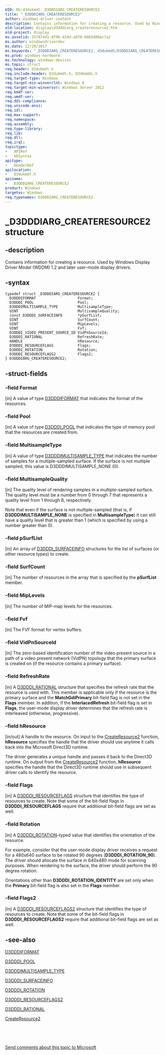 ```yaml
---
UID: NS:d3dukmdt._D3DDDIARG_CREATERESOURCE2
title: "_D3DDDIARG_CREATERESOURCE2"
author: windows-driver-content
description: Contains information for creating a resource. Used by Windows Display Driver Model (WDDM) 1.2 and later user-mode display drivers.
old-location: display\d3dddiarg_createresource2.htm
old-project: display
ms.assetid: 337874d1-9f9b-429d-a970-60b5d86ac7a2
ms.author: windowsdriverdev
ms.date: 12/29/2017
ms.keywords: "_D3DDDIARG_CREATERESOURCE2, d3dukmdt/D3DDDIARG_CREATERESOURCE2, display.d3dddiarg_createresource2, D3DDDIARG_CREATERESOURCE2 structure [Display Devices], D3DDDIARG_CREATERESOURCE2"
ms.prod: windows-hardware
ms.technology: windows-devices
ms.topic: struct
req.header: d3dukmdt.h
req.include-header: D3dukmdt.h, D3dkmddi.h
req.target-type: Windows
req.target-min-winverclnt: Windows 8
req.target-min-winversvr: Windows Server 2012
req.kmdf-ver: 
req.umdf-ver: 
req.ddi-compliance: 
req.unicode-ansi: 
req.idl: 
req.max-support: 
req.namespace: 
req.assembly: 
req.type-library: 
req.lib: 
req.dll: 
req.irql: 
topictype:
-	APIRef
-	kbSyntax
apitype:
-	HeaderDef
apilocation:
-	D3dukmdt.h
apiname:
-	D3DDDIARG_CREATERESOURCE2
product: Windows
targetos: Windows
req.typenames: D3DDDIARG_CREATERESOURCE2
---
```


# _D3DDDIARG_CREATERESOURCE2 structure


## -description


Contains information for creating a resource. Used by Windows Display Driver Model (WDDM) 1.2 and later user-mode display drivers.


## -syntax


````
typedef struct _D3DDDIARG_CREATERESOURCE2 {
  D3DDDIFORMAT                   Format;
  D3DDDI_POOL                    Pool;
  D3DDDIMULTISAMPLE_TYPE         MultisampleType;
  UINT                           MultisampleQuality;
  const D3DDDI_SURFACEINFO       *pSurfList;
  UINT                           SurfCount;
  UINT                           MipLevels;
  UINT                           Fvf;
  D3DDDI_VIDEO_PRESENT_SOURCE_ID VidPnSourceId;
  D3DDDI_RATIONAL                RefreshRate;
  HANDLE                         hResource;
  D3DDDI_RESOURCEFLAGS           Flags;
  D3DDDI_ROTATION                Rotation;
  D3DDDI_RESOURCEFLAGS2          Flags2;
} D3DDDIARG_CREATERESOURCE2;
````


## -struct-fields




### -field Format

[in] A value of type <a href="..\d3dukmdt\ne-d3dukmdt-_d3dddiformat.md">D3DDDIFORMAT</a> that indicates the format of the resources.


### -field Pool

[in] A value of type <a href="..\d3dukmdt\ne-d3dukmdt-_d3dddi_pool.md">D3DDDI_POOL</a> that indicates the type of memory pool that the resources are created from.


### -field MultisampleType

[in] A value of type <a href="..\d3dukmdt\ne-d3dukmdt-_d3dddimultisample_type.md">D3DDDIMULTISAMPLE_TYPE</a> that indicates the number of samples for a multiple-sampled surface. If the surface is not multiple sampled, this value is D3DDDIMULTISAMPLE_NONE (0).


### -field MultisampleQuality

[in] The quality level of rendering samples in a multiple-sampled surface. The quality level must be a number from 0 through 7 that represents a quality level from 1 through 8, respectively.

Note that even if the surface is not multiple-sampled (that is, if <b>D3DDDIMULTISAMPLE_NONE</b> is specified in <b>MultisampleType</b>) it can still have a quality level that is greater than 1 (which is specified by using a number greater than 0).


### -field pSurfList

[in] An array of <a href="..\d3dukmdt\ns-d3dukmdt-_d3dddi_surfaceinfo.md">D3DDDI_SURFACEINFO</a> structures for the list of surfaces (or other resource types) to create.


### -field SurfCount

[in] The number of resources in the array that is specified by the <b>pSurfList</b> member.


### -field MipLevels

[in] The number of MIP-map levels for the resources.


### -field Fvf

[in] The FVF format for vertex buffers.


### -field VidPnSourceId

[in] The zero-based identification number of the video present source in a path of a video present network (VidPN) topology that the primary surface is created on (if the resource contains a primary surface).


### -field RefreshRate

[in] A <a href="..\d3dukmdt\ns-d3dukmdt-_d3dddi_rational.md">D3DDDI_RATIONAL</a> structure that specifies the refresh rate that the resource is used with. This member is applicable only if the resource is the primary surface and the <b>MatchGdiPrimary</b> bit-field flag is not set in the <b>Flags</b> member. In addition, if the <b>InterlacedRefresh</b> bit-field flag is set in <b>Flags</b>, the user-mode display driver determines that the refresh rate is interleaved (otherwise, progressive).


### -field hResource

[in/out] A handle to the resource. On input to the <a href="..\d3dumddi\nc-d3dumddi-pfnd3dddi_createresource2.md">CreateResource2</a> function, <b>hResource</b> specifies the handle that the driver should use anytime it calls back into the Microsoft Direct3D runtime. 

The driver generates a unique handle and passes it back to the Direct3D runtime. On output from the <a href="..\d3dumddi\nc-d3dumddi-pfnd3dddi_createresource2.md">CreateResource2</a> function, <b>hResource</b> specifies the handle that the Direct3D runtime should use in subsequent driver calls to identify the resource.


### -field Flags

[in] A <a href="..\d3dukmdt\ns-d3dukmdt-_d3dddi_resourceflags.md">D3DDDI_RESOURCEFLAGS</a> structure that identifies the type of resources to create. Note that some of the bit-field flags in <b>D3DDDI_RESOURCEFLAGS</b> require that additional bit-field flags are set as well.


### -field Rotation

[in] A <a href="..\d3dukmdt\ne-d3dukmdt-_d3dddi_rotation.md">D3DDDI_ROTATION</a>-typed value that identifies the orientation of the resource. 

For example, consider that the user-mode display driver receives a request for a 480x640 surface to be rotated 90 degrees (<b>D3DDDI_ROTATION_90</b>). The driver should allocate the surface in 640x480 mode for scanning purposes. When rendering to the surface, the driver should perform the 90 degree rotation. 

Orientations other than <b>D3DDDI_ROTATION_IDENTITY</b> are set only when the <b>Primary</b> bit-field flag is also set in the <b>Flags</b> member.


### -field Flags2

[in] A <a href="..\d3dukmdt\ns-d3dukmdt-_d3dddi_resourceflags2.md">D3DDDI_RESOURCEFLAGS2</a> structure that identifies the type of resources to create. Note that some of the bit-field flags in <b>D3DDDI_RESOURCEFLAGS2</b> require that additional bit-field flags are set as well.


## -see-also

<a href="..\d3dukmdt\ne-d3dukmdt-_d3dddiformat.md">D3DDDIFORMAT</a>

<a href="..\d3dukmdt\ne-d3dukmdt-_d3dddi_pool.md">D3DDDI_POOL</a>

<a href="..\d3dukmdt\ne-d3dukmdt-_d3dddimultisample_type.md">D3DDDIMULTISAMPLE_TYPE</a>

<a href="..\d3dukmdt\ns-d3dukmdt-_d3dddi_surfaceinfo.md">D3DDDI_SURFACEINFO</a>

<a href="..\d3dukmdt\ne-d3dukmdt-_d3dddi_rotation.md">D3DDDI_ROTATION</a>

<a href="..\d3dukmdt\ns-d3dukmdt-_d3dddi_resourceflags2.md">D3DDDI_RESOURCEFLAGS2</a>

<a href="..\d3dukmdt\ns-d3dukmdt-_d3dddi_rational.md">D3DDDI_RATIONAL</a>

<a href="..\d3dumddi\nc-d3dumddi-pfnd3dddi_createresource2.md">CreateResource2</a>

 

 

<a href="mailto:wsddocfb@microsoft.com?subject=Documentation%20feedback [display\display]:%20D3DDDIARG_CREATERESOURCE2 structure%20 RELEASE:%20(12/29/2017)&amp;body=%0A%0APRIVACY STATEMENT%0A%0AWe use your feedback to improve the documentation. We don't use your email address for any other purpose, and we'll remove your email address from our system after the issue that you're reporting is fixed. While we're working to fix this issue, we might send you an email message to ask for more info. Later, we might also send you an email message to let you know that we've addressed your feedback.%0A%0AFor more info about Microsoft's privacy policy, see http://privacy.microsoft.com/en-us/default.aspx." title="Send comments about this topic to Microsoft">Send comments about this topic to Microsoft</a>


